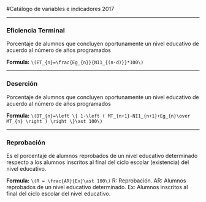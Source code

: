 #Catálogo de variables e indicadores 2017

---

### Eficiencia Terminal

Porcentaje de alumnos que concluyen oportunamente un nivel educativo de acuerdo al número de años programados

**Formula:** `\(ET_{n}=\frac{Eg_{n}}{NI1_{(n-d)}}*100\)`

---

### Deserción

Porcentaje de alumnos que concluyen oportunamente un nivel educativo de acuerdo al número de años programados

**Formula:** `\(DT_{n}=\left \{ 1-\left ( MT_{n+1}-NI1_{n+1}+Eg_{n}\over MT_{n} \right ) \right \}\ast 100\)`

---

### Reprobación
Es el porcentaje de alumnos reprobados de un nivel educativo determinado respecto a los alumnos  inscritos al final del ciclo escolar (existencia) del nivel educativo.

**Formula:** `\(R = \frac{AR}{Ex}\ast 100\)`
R: Reprobación.
AR: Alumnos reprobados de un nivel educativo determinado.
Ex: Alumnos inscritos al final del ciclo escolar del nivel educativo.


